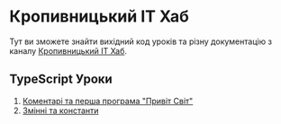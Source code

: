 # Кропивницький ІТ Хаб

Тут ви зможете знайти вихідний код уроків та різну документацію з каналу [Кропивницький ІТ Хаб](https://t.me/kropithub).

## TypeScript Уроки

1. [Коментарі та перша програма "Привіт Світ"](/typescript-lessons/lesson1.md)
2. [Змінні та константи](/typescript-lessons/lesson2.md)
